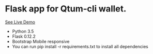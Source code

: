 # Flask app for Qtum-cli wallet.
[See Live Demo](http://54.206.121.101:3404/)

* Python 3.5
* Flask 0.12.2
* Bootstrap Mobile responsive
* You can run pip install -r requirements.txt to install all dependencies
